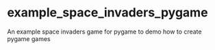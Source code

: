 # example_space_invaders_pygame
An example space invaders game for pygame to demo how to create pygame games
